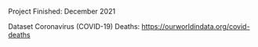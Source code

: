 Project Finished: December 2021

Dataset Coronavirus (COVID-19) Deaths: https://ourworldindata.org/covid-deaths
